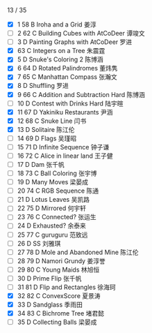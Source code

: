 13 / 35
- [x] 1	58	B	Iroha and a Grid	姜淳
- [ ] 2	62	C	Building Cubes with AtCoDeer	谭竣文		
- [ ]  3	D	Painting Graphs with AtCoDeer	罗进
- [x] 	63	C	Integers on a Tree	朱震霆
- [x] 5	D	Snuke's Coloring 2	陈博涵
- [x] 6	64	D	Rotated Palindromes	董炜隽
- [x] 7	65	C	Manhattan Compass	张瀚文
- [x] 8	D	Shuffling	罗进
- [x] 9	66	C	Addition and Subtraction Hard	陈博涵
- [ ] 10	D	Contest with Drinks Hard	陆宇暄
- [x] 11	67	D	Yakiniku Restaurants	尹涵
- [x] 12	68	C	Snuke Line	闫书
- [x]  13	D	Solitaire	陈江伦
- [ ]  14	69	D	Flags	吴瑾昭
- [ ]  15	71	D	Infinite Sequence	钟子谦
- [ ]  16	72	C	Alice in linear land 王子健
- [ ]  17	D	Dam	张千帆
- [ ]  18	73	C	Ball Coloring	张宇博
- [ ]  19	D	Many Moves	梁晏成
- [ ]  20	74	C	RGB Sequence	陈通
- [ ]  21	D	Lotus Leaves	吴凯路
- [ ]  22	75	D	Mirrored	何宇轩
- [ ]  23	76	C	Connected?	张运生
- [ ]  24	D	Exhausted?	余泰来
- [ ]  25	77	C	guruguru	范致远
- [ ]  26	D	SS	刘雅琪
- [ ]  27	78	D	Mole and Abandoned Mine	陈江伦
- [ ]  28	79	D	Namori Grundy	姜淳誉
- [ ]  29	80	C	Young Maids	林旭恒
- [ ]  30	D	Prime Flip	张千帆
- [ ]  31	81	D	Flip and Rectangles	徐海珂
- [x] 32	82	C	ConvexScore	夏景涛
- [x] 33	D	Sandglass	季雨田
- [x]  34	83	C	Bichrome Tree	堵君懿
- [ ]  35	D	Collecting Balls	梁晏成
